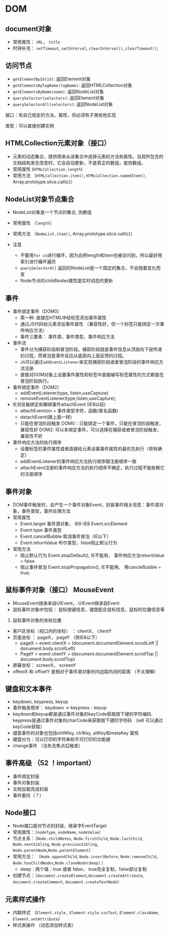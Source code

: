 # DOM
## document对象
- 常用属性： `URL`， `title`
- 时钟补充： `setTimeout`, `setInterval`, `clearInterval()`, `clearTimeout()`;

## 访问节点
- `getElementById(id)`: 返回Element对象
- `getElementsByTagName(tagName)`: 返回HTMLCollection对象
- `getElementsByName(name)`: 返回NodeList对象
- `querySelector(selectors)`: 返回Element对象
- `querySelectorAll(selectors)`: 返回NodeList对象

接口：有自己规定的方法，属性，但必须有子类给他实现

类型：可以直接创建实例

## HTMLCollection元素对象（接口）
- 元素的动态集合，提供用来从该集合中选择元素的方法和属性。当其所包含的文档结构发生改变时，它会自动更新，不是真正的数组，是伪数组。
- 常用属性 (`HTMLCollection.length`)
- 常用方法 （`HTMLCollection.item()`, `HTMLCollection.namedItem()`, Array.prototype.slice.call(c)）

## NodeList对象节点集合
- NodeList对象是一个节点的集合, 伪数组
- 常用属性 （`length`）
- 常用方法 （`NodeList.item()`, Array.prototype.slice.call(c)）

- 注意
   - 不要用`for in`进行循环，因为会把length和item也被访问到，所以最好用索引进行循环遍历
   - `querySelectorAll` 返回的NodeList是一个固定的集合，不会随着变化而变
   - Node节点的childNodes属性是实时动态的更新
   
## 事件
- 事件绑定事件（DOM0）
   - 第一种: 直接在HTML中给标签添加事件属性
   - 通过JS代码给元素添加事件属性 （兼容性好，但一个标签只能绑定一次事件响应方法）
   - 事件三要素： 事件源，事件类型，事件响应方法
- 事件流
   - 事件分为捕获阶段和冒泡阶段。捕获阶段就是事件信息从顶层向下层传递的过程，而冒泡是事件反应从底层向上层反馈的过程。
   - Js可以通过`addEventListener`来实现捕获阶段或者冒泡阶段的事件响应方法注册
   - 直接对DOM对象上设置事件属性和标签中直接编写标签属性的方式都是在冒泡阶段执行。
- 事件绑定事件（DOM2）
   - addEventListener(type, listen,useCapture)
   - removeEventListener(type,listen,useCapture);
 - IE浏览器绑定和解绑事件attachEvent (IE8以前)
   - attachEvent(on + 事件类型字符，函数/匿名函数)
   - detachEvent(跟上面一样)
   - 只能在冒泡阶段触发
 DOM0：只能绑定一个事件，只能在冒泡阶段触发，兼容性好
 DOM2: 可以多绑定事件，可以选择在捕获或者冒泡阶段触发，兼容性不好
- 事件响应方法的执行顺序
   - 设置标签的事件属性或者直接给元素设置事件属性的最优先执行（带有确定）
   - addEventListener的事件响应方法执行顺序跟注册顺序一致
   - attachEvent注册的事件响应方法的执行顺序不确定，执行过程不能依赖它的注册顺序
## 事件对象
- DOM事件触发时，会产生一个事件对象Event，封装事件相关信息：事件源对象，事件类型，事件处理方法
- 常用属性
   - Event.target 事件源对象， IE6-IE8 Event.srcElement
   - Event.type 事件类型
   - Event.cancelBubble 取消事件冒泡（IE以下）
   - Event.returnValue 布尔类型，false阻止默认行为
- 常用方法
   - 阻止默认行为 Event.stopDefault(), IE不能用， 事件响应方法returnValue = false
   - 阻止事件冒泡 Event.stopPropagation(), IE不能用， 用cancleBubble = true;
   
## 鼠标事件对象（接口） MouseEvent
- MouseEvent继承来自UIEvent， UIEvent继承自Event
- 鼠标事件对象中包括： 鼠标按键信息，键盘配合鼠标信息，鼠标的位置信息等

1. 鼠标事件对象的坐标位置
- 客户区坐标（视口内的坐标） ： clientX， clientY
- 页面坐标 ： pageX， pageY （除IE8以下）
  - pageX = event.clientX + (document.documentElement.scrollLeft || document.body.scrollLeft)
  - PageY = event.clientY + (document.documentElement.scrollTop || document.body.scrollTop)
- 屏幕坐标： screenX， screenY
- offestX 和 offsetY 是相对于事件源对象的内边距内测的距离 （不太理解）

## 键盘和文本事件
- keydown, keypress, keyup
- 事件触发顺序： keydown -> keypress - keyup
- keydown和keyup都是通过事件对象的keyCode获取按下键的字符编码. keypress是通过事件对象的charCode来获取按下键的字符码
（ie8 可以通过keyCode获取）
- 键盘事件的对象也包括shiftKey, ctrlKey, altKey和metaKey 属性
- 键盘分为：可以打印的字符串和不可打印的功能键
- change事件 （当失去焦点后触发）

## 事件高级 （52 ！important）
- 事件绑定封装
- 事件对象封装
- 文档加载完成封装
- 事件委托（？）

## Node接口
- Node接口是对节点的封装，继承字EventTarget
- 常用属性：（`nodeType`, `nodeName`, `nodeValue`）
- 节点关系：（`Node.childNotes`, `Node.firstChild`, `Node.lastChild`, `Node.nextSibling`, `Node.previousSibling`, 
`Node.parentNode`,`Node.parentElement`）
- 常用方法： （`Node.appendChild`, `Node.insertBefore`, `Node.removeChild`, `Node.hasChildNodes`,`Node.cloneNode(deep)` ）
   - deep：两个值：true 或者 false， true完全复制，false部分复制
- 创建节点：（`document.createElement`,`document.createAttribute`, `document.createComment`, `document.createTextNode`）

## 元素样式操作
- 内联样式 （`Element.style` ,  `Element.style.cssText`, `Element.className`, `Element.setAttribute`）
- 样式表操作 （动态添加样式表）
